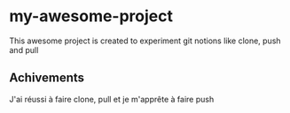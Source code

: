 # my-awesome-project

This awesome project is created to experiment git notions like clone, push and pull

## Achivements

J'ai réussi à faire clone, pull et je m'apprête à faire push
